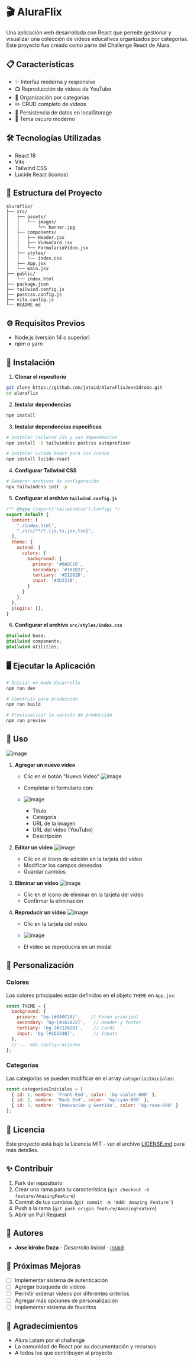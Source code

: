 # 🎬 AluraFlix

Una aplicación web desarrollada con React que permite gestionar y visualizar una colección de videos educativos organizados por categorías. Este proyecto fue creado como parte del Challenge React de Alura.

## 📋 Características

- ✨ Interfaz moderna y responsive
- 📺 Reproducción de videos de YouTube
- 🎯 Organización por categorías
- ✏️ CRUD completo de videos
- 💾 Persistencia de datos en localStorage
- 🌙 Tema oscuro moderno

## 🛠️ Tecnologías Utilizadas

- React 18
- Vite
- Tailwind CSS
- Lucide React (iconos)

## 📁 Estructura del Proyecto

```
aluraflix/
├── src/
│   ├── assets/
│   │   └── images/
│   │       └── banner.jpg
│   ├── components/
│   │   ├── Header.jsx
│   │   ├── VideoCard.jsx
│   │   └── FormularioVideo.jsx
│   ├── styles/
│   │   └── index.css
│   ├── App.jsx
│   └── main.jsx
├── public/
│   └── index.html
├── package.json
├── tailwind.config.js
├── postcss.config.js
├── vite.config.js
└── README.md
```

## ⚙️ Requisitos Previos

- Node.js (versión 14 o superior)
- npm o yarn

## 🚀 Instalación

1. **Clonar el repositorio**
```bash
git clone https://github.com/jotaid/AluraFlixJoseIdrobo.git
cd aluraflix
```

2. **Instalar dependencias**
```bash
npm install
```

3. **Instalar dependencias específicas**
```bash
# Instalar Tailwind CSS y sus dependencias
npm install -D tailwindcss postcss autoprefixer

# Instalar Lucide React para los iconos
npm install lucide-react
```

4. **Configurar Tailwind CSS**
```bash
# Generar archivos de configuración
npx tailwindcss init -p
```

5. **Configurar el archivo `tailwind.config.js`**
```javascript
/** @type {import('tailwindcss').Config} */
export default {
  content: [
    "./index.html",
    "./src/**/*.{js,ts,jsx,tsx}",
  ],
  theme: {
    extend: {
      colors: {
        background: {
          primary: '#0A0C10',
          secondary: '#161B22',
          tertiary: '#21262D',
          input: '#2D333B',
        }
      }
    },
  },
  plugins: [],
}
```

6. **Configurar el archivo `src/styles/index.css`**
```css
@tailwind base;
@tailwind components;
@tailwind utilities;
```

## 🖥️ Ejecutar la Aplicación

```bash
# Iniciar en modo desarrollo
npm run dev

# Construir para producción
npm run build

# Previsualizar la versión de producción
npm run preview
```

## 📱 Uso
![image](https://github.com/user-attachments/assets/3b9d9377-6c0d-499e-a9c6-608d2e86caff)

1. **Agregar un nuevo video**
   - Clic en el botón "Nuevo Video"
![image](https://github.com/user-attachments/assets/5bf16a83-9ceb-4ef5-b475-ba7702a39a76)

   - Completar el formulario con:
   - ![image](https://github.com/user-attachments/assets/296b65a7-1624-41b8-ab5f-9ff11405e57b)

     - Título
     - Categoría
     - URL de la imagen
     - URL del video (YouTube)
     - Descripción

2. **Editar un video**
   ![image](https://github.com/user-attachments/assets/6abe7d6b-b11e-4771-8f0e-2bd0dcfa996a)

   - Clic en el ícono de edición en la tarjeta del video
   - Modificar los campos deseados
   - Guardar cambios

4. **Eliminar un video**
   ![image](https://github.com/user-attachments/assets/c615cfc9-bf73-44e5-9fbd-2a31ce362937)

   - Clic en el ícono de eliminar en la tarjeta del video
   - Confirmar la eliminación

6. **Reproducir un video**
   ![image](https://github.com/user-attachments/assets/3236b70a-4566-4222-98e5-3a090e4b6fde)

   - Clic en la tarjeta del video
   - ![image](https://github.com/user-attachments/assets/86279c7c-d1df-4b71-8b98-c112279a0305)

   - El video se reproducirá en un modal

## 🎨 Personalización

### Colores
Los colores principales están definidos en el objeto `THEME` en `App.jsx`:
```javascript
const THEME = {
  background: {
    primary: 'bg-[#0A0C10]',    // Fondo principal
    secondary: 'bg-[#161B22]',   // Header y footer
    tertiary: 'bg-[#21262D]',    // Cards
    input: 'bg-[#2D333B]',       // Inputs
  },
  // ... más configuraciones
};
```

### Categorías
Las categorías se pueden modificar en el array `categoriasIniciales`:
```javascript
const categoriasIniciales = [
  { id: 1, nombre: 'Front End', color: 'bg-violet-600' },
  { id: 2, nombre: 'Back End', color: 'bg-cyan-600' },
  { id: 3, nombre: 'Innovación y Gestión', color: 'bg-rose-600' }
];
```

## 📄 Licencia

Este proyecto está bajo la Licencia MIT - ver el archivo [LICENSE.md](LICENSE.md) para más detalles.

## ✨ Contribuir

1. Fork del repositorio
2. Crear una rama para tu característica (`git checkout -b feature/AmazingFeature`)
3. Commit de tus cambios (`git commit -m 'Add: Amazing Feature'`)
4. Push a la rama (`git push origin feature/AmazingFeature`)
5. Abrir un Pull Request

## 👥 Autores

* **Jose Idrobo Daza** - *Desarrollo Inicial* - [jotaid](https://github.com/jotaid)

## 🎯 Próximas Mejoras

- [ ] Implementar sistema de autenticación
- [ ] Agregar búsqueda de videos
- [ ] Permitir ordenar videos por diferentes criterios
- [ ] Agregar más opciones de personalización
- [ ] Implementar sistema de favoritos

## 🙌 Agradecimientos

* Alura Latam por el challenge
* La comunidad de React por su documentación y recursos
* A todos los que contribuyen al proyecto
